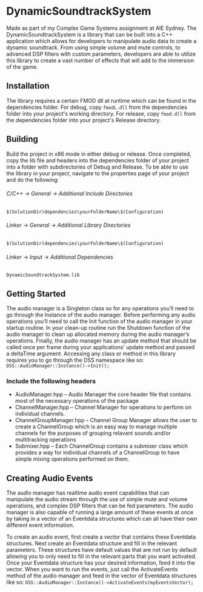 # DynamicSoundtrackSystem
Made as part of my Complex Game Systems assignment at AIE Sydney. The DynamicSoundtrackSystem is a library that can be built into a C++
application which allows for developers to manipulate audio data to create a dynamic soundtrack. From using simple volume and mute controls,
to advanced DSP filters with custom parameters, developers are able to utilize this library to create a vast number of effects that will
add to the immersion of the game.

## Installation
The library requires a certain FMOD dll at runtime which can be found in the dependencies folder. For debug, copy `fmodL.dll` from the
dependencies folder into your project's working directory. For release, copy `fmod.dll` from the dependencies folder into your  project's 
Release directory.

## Building
Build the project in x86 mode in either debug or release. Once completed, copy the lib file and headers into the dependencies folder of 
your project into a folder with subdirectories of Debug and Release. To be able to use the library in your project, navigate to the 
properties page of your project and do the following:
###### C/C++ -> General -> Additional Include Directories
`$(SolutionDir)dependencies\yourFolderName\$(Configuration)`
###### Linker -> General -> Additional Library Directories
`$(SolutionDir)dependencies\yourFolderName\$(Configuration)`
###### Linker -> Input -> Additional Dependencies
`DynamicSoundtrackSystem.lib`

## Getting Started
The audio manager is a Singleton class so for any operations you’ll need to go through the Instance of the audio manager. Before 
performing any audio operations you’ll need to call the Init function of the audio manager in your startup routine. In your clean-up 
routine run the Shutdown function of the audio manager to clean up allocated memory during the audio manager’s operations. Finally, 
the audio manager has an update method that should be called once per frame during your applications’ update method and passed a deltaTime 
argument.
Accessing any class or method in this library requires you to go through the DSS namespace like so:
`DSS::AudioManager::Instance()->Init();`
### Include the following headers
- AudioManager.hpp – Audio Manager the core header file that contains most of the necessary operations of the package
-	ChannelManager.hpp – Channel Manager for operations to perform on individual channels.
-	ChannelGroupManager.hpp – Channel Group Manager allows the user to create a ChannelGroup which is an easy way to manage multiple channels 
  for the purposes of grouping relavant sounds and/or multitracking operations
-	Submixer.hpp – Each ChannelGroup contains a submixer class which provides a way for individual channels of a ChannelGroup to have simple 
  mixing operations performed on them.

## Creating Audio Events
The audio manager has realtime audio event capabilities that can manipulate the audio stream through the use of simple mute and 
volume operations, and complex DSP filters that can be fed parameters. The audio manager is also capable of running a large amount of 
these events at once by taking in a vector of an Eventdata structures which can all have their own different event information.

To create an audio event, first create a vector that contains these Eventdata structures. Next create an Eventdata structure and fill 
in the relevant parameters. These structures have default values that are not run by default allowing you to only need to fill in the 
relevant parts that you want activated. Once your Eventdata structure has your desired information, feed it into the vector. 
When you want to run the events, just call the ActivateEvents method of the audio manager and feed in the vector of Eventdata 
structures like so:
`DSS::AudioManager::Instance()->ActivateEvents(myEventsVector);`
